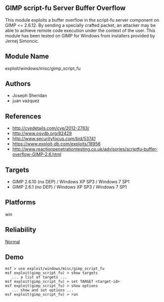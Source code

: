 ## GIMP script-fu Server Buffer Overflow

This module exploits a buffer overflow in the script-fu 
server component on GIMP <= 2.6.12. By sending a specially 
crafted packet, an attacker may be able to achieve remote 
code execution under the context of the user. This module 
has been tested on GIMP for Windows from installers provided 
by Jernej Simoncic.


## Module Name
exploit/windows/misc/gimp_script_fu

## Authors
* Joseph Sheridan
* juan vazquez


## References
* http://cvedetails.com/cve/2012-2763/
* http://www.osvdb.org/82429
* http://www.securityfocus.com/bid/53741
* https://www.exploit-db.com/exploits/18956
* http://www.reactionpenetrationtesting.co.uk/advisories/scriptfu-buffer-overflow-GIMP-2.6.html



## Targets
* GIMP 2.6.10 (no DEP) / Windows XP SP3 / Windows 7 SP1
* GIMP 2.6.1 (no DEP) / Windows XP SP3 / Windows 7 SP1


## Platforms
win

## Reliability
[Normal](https://github.com/rapid7/metasploit-framework/wiki/Exploit-Ranking)

## Demo

```
msf > use exploit/windows/misc/gimp_script_fu
msf exploit(gimp_script_fu) > show targets
   ... a list of targets ...
msf exploit(gimp_script_fu) > set TARGET <target-id>
msf exploit(gimp_script_fu) > show options
   ... show and set options ...
msf exploit(gimp_script_fu) > run
```
    
    